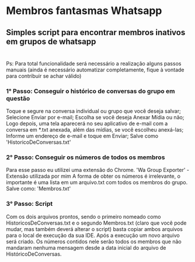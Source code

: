 # Membros fantasmas Whatsapp

## Simples script para encontrar membros inativos em grupos de whatsapp<h1>
  
Ps: Para total funcionalidade será necessário a realização alguns passos manuais (ainda é necessário automatizar completamente, fique à vontade para contribuir se achar válido)

### 1° Passo: Conseguir o histórico de conversas do grupo em questão 
  
Toque e segure na conversa individual ou grupo que você deseja salvar;
Selecione Enviar por e-mail; 
Escolha se você deseja Anexar Mídia ou não; 
Logo depois, uma tela aparecerá no seu aplicativo de e-mail com a conversa em *.txt anexada, além das mídias, se você escolheu anexá-las; 
Informe um endereço de e-mail e toque em Enviar; 
Salve como 'HistoricoDeConversas.txt'

### 2° Passo: Conseguir os números de todos os membros 
  
Para esse passo eu utilizei uma extensão do Chrome. 
  'Wa Group Exporter'</i> - Extensão utilizada por mim
A forma de obter os números é irrelevante, o importante é uma lista em um arquivo.txt com todos os membros do grupo.
Salve como: 'Membros.txt'

### 3° Passo: Script 

Com os dois arquivos prontos, sendo o primeiro nomeado como HistoricosDeConversas.txt e o segundo Membros.txt (claro que você pode mudar, mas também deverá alterar o script) basta copiar ambos arquivos para o local de execução da sua IDE.
Após a execução um novo arquivo será criado.
Os números contidos nele serão todos os membros que não mandaram nenhuma mensagem desde a data inicial do arquivo de HistóricoDeConversas.
